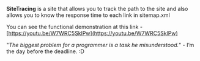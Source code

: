 **SiteTracing** is a site that allows you to track the path to the site and also allows you to know the response time to each link in sitemap.xml

You can see the functional demonstration at this link - [https://youtu.be/W7WRC5SklPw](https://youtu.be/W7WRC5SklPw)

"*The biggest problem for a programmer is a task he misunderstood.*" - I’m the day before the deadline. :D